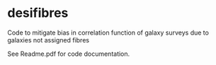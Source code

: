 # desifibres
Code to mitigate bias in correlation function of galaxy surveys due to galaxies not assigned fibres

See Readme.pdf for code documentation.
